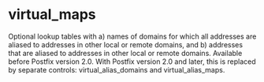 # virtual_maps 

 Optional lookup tables with a) names of domains for which all
addresses are aliased to addresses in other local or remote domains,
and b) addresses that are aliased to addresses in other local or
remote domains.  Available before Postfix version 2.0. With Postfix
version 2.0 and later, this is replaced by separate controls: virtual_alias_domains
and virtual_alias_maps. 


